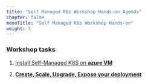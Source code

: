 ```yaml
---
title: "Self Managed K8s Workshop Hands-on Agenda"
chapter: false
menuTitle: "Self Managed K8s Workshop Hands-on"
weight: 3
---
```



### Workshop tasks


1. [Install Self-Managed K8S on **azure VM**](03_participanttasks/03_01_k8sinstall/03_01_02_k8sinstall.html)

2. [**Create, Scale, Upgrade, Expose your deployment**](03_participanttasks/03_02_k8sindepth.html)



